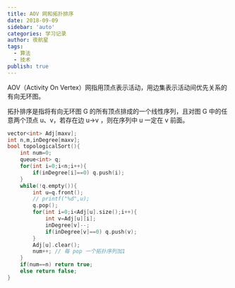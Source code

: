 ```yaml
---
title: AOV 网和拓扑排序
date: 2018-09-09
sidebar: 'auto'
categories: 学习记录
author: 夜航星
tags:
  - 算法
  - 技术
publish: true
---
```


AOV（Activity On Vertex）网指用顶点表示活动，用边集表示活动间优先关系的有向无环图。

拓扑排序是指将有向无环图 G 的所有顶点排成的一个线性序列，且对图 G 中的任意两个顶点 u、v，若存在边 u->v ，则在序列中 u 一定在 v 前面。

```C
vector<int> Adj[maxv];
int n,m,inDegree[maxv];
bool topologicalSort(){
    int num=0;
    queue<int> q;
    for(int i=0;i<n;i++){
        if(inDegree[i]==0) q.push(i);
    }
    while(!q.empty()){
        int u=q.front();
        // printf("%d",u);
        q.pop();
        for(int i=0;i<Adj[u].size();i++){
            int v=Adj[u][i];
            inDegree[v]--;
            if(inDegree[v]==0) q.push(v);
        }
        Adj[u].clear();
        num++; // 每 pop 一个拓扑序列加1
    }
    if(num==n) return true;
    else return false;
}
```

